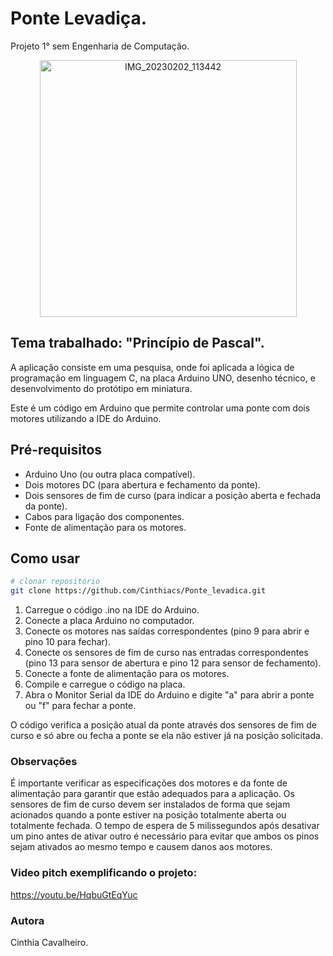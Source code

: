 # Ponte Levadiça.
Projeto 1° sem Engenharia de Computação.

<div align="center">
  <img width= "411" alt="IMG_20230202_113442" src="https://github.com/Cinthiacs/Ponte_levadica/blob/main/ponteLevadica.png">
</div>


## Tema trabalhado: "Princípio de Pascal".

A aplicação consiste em uma pesquisa, onde foi aplicada a lógica de programação em linguagem C, na placa Arduino UNO, desenho técnico, e desenvolvimento do protótipo em miniatura.

Este é um código em Arduino que permite controlar uma ponte com dois motores utilizando a IDE do Arduino.

## Pré-requisitos
* Arduino Uno (ou outra placa compatível).
* Dois motores DC (para abertura e fechamento da ponte).
* Dois sensores de fim de curso (para indicar a posição aberta e fechada da ponte).
* Cabos para ligação dos componentes.
* Fonte de alimentação para os motores.

## Como usar


```bash
# clonar repositório
git clone https://github.com/Cinthiacs/Ponte_levadica.git
```

1. Carregue o código .ino na IDE do Arduino.
2. Conecte a placa Arduino no computador.
3. Conecte os motores nas saídas correspondentes (pino 9 para abrir e pino 10 para fechar).
4. Conecte os sensores de fim de curso nas entradas correspondentes (pino 13 para sensor de abertura e pino 12 para sensor de fechamento).
5. Conecte a fonte de alimentação para os motores.
6. Compile e carregue o código na placa.
7. Abra o Monitor Serial da IDE do Arduino e digite "a" para abrir a ponte ou "f" para fechar a ponte.

O código verifica a posição atual da ponte através dos sensores de fim de curso e só abre ou fecha a ponte se ela não estiver já na posição solicitada.

### Observações

É importante verificar as especificações dos motores e da fonte de alimentação para garantir que estão adequados para a aplicação.
Os sensores de fim de curso devem ser instalados de forma que sejam acionados quando a ponte estiver na posição totalmente aberta ou totalmente fechada.
O tempo de espera de 5 milissegundos após desativar um pino antes de ativar outro é necessário para evitar que ambos os pinos sejam ativados ao mesmo tempo e causem danos aos motores.

### Video pitch exemplificando o projeto:
https://youtu.be/HqbuGtEqYuc


### Autora
Cinthia Cavalheiro.

